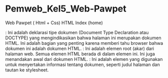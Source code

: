 # Pemweb_Kel5_Web-Pawpet
Web Pawpet ( Html + Css)
HTML Index (home)

<!DOCTYPE html>: Ini adalah deklarasi tipe dokumen (Document Type Declaration atau DOCTYPE) yang mengindikasikan bahwa halaman ini merupakan dokumen HTML. Ini adalah bagian yang penting karena memberi tahu browser bahwa dokumen ini adalah dokumen HTML.
<html>: Ini adalah elemen root (akar) dari halaman web. Semua elemen HTML berada di dalam elemen <html> ini. Ini juga menandakan awal dari dokumen HTML.
<head>: Ini adalah elemen yang digunakan untuk menyertakan informasi tentang dokumen, seperti judul halaman dan tautan ke stylesheet.
<title>: Ini adalah elemen yang digunakan untuk menentukan judul dari halaman web. Judul halaman ini adalah "Pengertian Kucing."
<link>: Ini adalah elemen <link> yang digunakan untuk menghubungkan halaman dengan file eksternal, yaitu file "home.css". Ini memungkinkan halaman HTML untuk mengambil aturan tampilan dari file CSS terpisah.
</head>: Ini adalah penutup dari elemen <head>, yang menandakan akhir dari bagian informasi tentang dokumen.

<body>: Ini adalah elemen yang digunakan untuk menampilkan konten yang akan ditampilkan di halaman web. Ini adalah tempat di mana Anda akan menampilkan isi halaman web Anda.
<div class="nav">: Ini adalah elemen div yang memiliki atribut class "nav." Elemen ini digunakan untuk membuat bagian navigasi halaman web.
<ul>: Ini adalah elemen daftar tak terurut (unordered list) yang digunakan untuk membuat daftar item navigasi.
<li>: Ini adalah elemen daftar (list item) yang digunakan untuk membuat setiap item dalam daftar navigasi.
<a>: Ini adalah elemen anchor (tautan) yang digunakan untuk membuat tautan ke halaman lain. Atribut href digunakan untuk menentukan URL halaman yang akan ditautkan.

<header>: Ini adalah elemen <header> yang digunakan untuk menampilkan bagian atas halaman web, yang berisi judul "Pengertian Kucing." 
</header>: Ini adalah penutup dari elemen <header>, yang menandakan akhir dari bagian informasi tentang dokumen.

<section>: Ini adalah elemen <section> yang digunakan untuk membagi konten halaman web menjadi beberapa bagian yang berbeda, seperti bagian tentang pengertian kucing, sejarah kucing, karakteristik kucing, dan lain-lain.
<img>: Ini adalah elemen <img> yang digunakan untuk menampilkan gambar-gambar dalam konten halaman. Atribut src digunakan untuk menentukan sumber gambar, dan atribut style digunakan untuk mengatur tampilan gambar, seperti lebar dan margin.
<p>: Ini adalah elemen paragraf yang digunakan untuk menampilkan teks yang menjelaskan informasi tentang kucing, seperti pengertian kucing, sejarah, karakteristik, dan perilaku.
<h2>: Ini adalah elemen heading level 2 yang digunakan untuk menampilkan subjudul di dalam setiap bagian konten.
<ol>: Ini adalah elemen daftar terurut (ordered list) yang digunakan untuk membuat daftar numerik (dalam hal ini, daftar perilaku kucing).

<footer>: Ini adalah elemen yang digunakan untuk menampilkan footer atau bagian akhir dari halaman web. Pada bagian footer ini, ada teks "©2023 Kelompok 5" yang menunjukkan hak cipta tahun 2023 oleh Kelompok 5.
  
HTML ABOUT

<!DOCTYPE html>: Ini adalah deklarasi tipe dokumen (Document Type Declaration atau DOCTYPE) yang mengindikasikan bahwa halaman ini merupakan dokumen HTML. Ini adalah bagian yang penting karena memberi tahu browser bahwa dokumen ini adalah dokumen HTML.
<html>: Ini adalah elemen root (akar) dari halaman web. Semua elemen HTML berada di dalam elemen <html> ini. Ini juga menandakan awal dari dokumen HTML.
<head>: Ini adalah elemen yang digunakan untuk menyertakan informasi tentang dokumen, seperti judul halaman, tautan ke stylesheet, dan meta-informasi lainnya.
<title>: Ini adalah elemen yang digunakan untuk menentukan judul dari halaman web. Judul ini akan muncul di tab browser saat halaman web dibuka. Judul halaman ini adalah " Website Pawpet kelompok 5"
<link>: Ini adalah elemen yang digunakan untuk menghubungkan dokumen HTML dengan file eksternal, seperti file stylesheet (CSS). Dalam contoh ini, elemen <link> digunakan untuk menghubungkan halaman dengan file "About.css". Ini memungkinkan halaman HTML untuk mengambil aturan tampilan dari file CSS terpisah.
</head>: Ini adalah penutup dari elemen <head>, yang menandakan akhir dari bagian informasi tentang dokumen.

<body>: Ini adalah elemen yang digunakan untuk menampilkan konten yang akan ditampilkan di halaman web. Ini adalah tempat di mana Anda akan menampilkan isi halaman web Anda.
<div class="nav">: Ini adalah elemen div yang memiliki atribut class "nav." Elemen ini digunakan untuk membuat bagian navigasi halaman web.
<ul>: Ini adalah elemen daftar tak terurut (unordered list) yang digunakan untuk membuat daftar item navigasi.
<li>: Ini adalah elemen daftar (list item) yang digunakan untuk membuat setiap item dalam daftar navigasi.
<a>: Ini adalah elemen anchor (tautan) yang digunakan untuk membuat tautan ke halaman lain. Atribut href digunakan untuk menentukan URL halaman yang akan ditautkan.

<header>: Ini adalah elemen yang digunakan untuk menampilkan informasi header dari halaman web, seperti judul utama halaman.

<section>: Ini adalah elemen yang digunakan untuk mengelompokkan konten yang berkaitan dalam bagian-bagian tertentu di halaman web.
<img>: Ini adalah elemen untuk menampilkan gambar. Dalam contoh ini, gambar "Kel5.jpg" ditampilkan dengan lebar 500px.
<ol>: Ini adalah elemen daftar terurut (ordered list) yang digunakan untuk membuat daftar item berurutan.

<footer>: Ini adalah elemen yang digunakan untuk menampilkan footer atau bagian akhir dari halaman web. Pada bagian footer ini, ada teks "©2023 Kelompok 5" yang menunjukkan hak cipta tahun 2023 oleh Kelompok 5
  
HTML CARE 

<!DOCTYPE html>: Ini adalah deklarasi tipe dokumen (Document Type Declaration atau DOCTYPE) yang mengindikasikan bahwa halaman ini merupakan dokumen HTML. Ini adalah bagian yang penting karena memberi tahu browser bahwa dokumen ini adalah dokumen HTML.
<html>: Ini adalah elemen root (akar) dari halaman web. Semua elemen HTML berada di dalam elemen <html> ini. Ini juga menandakan awal dari dokumen HTML.
<head>: Ini adalah elemen yang digunakan untuk menyertakan informasi tentang dokumen, seperti judul halaman, tautan ke stylesheet, dan meta-informasi lainnya.
<title>: Ini adalah elemen yang digunakan untuk menentukan judul dari halaman web. Judul ini akan muncul di tab browser saat halaman web dibuka. Judul halaman ini adalah " Website Pawpet kelompok 5"
<link>: Ini adalah elemen yang digunakan untuk menghubungkan dokumen HTML dengan file eksternal, seperti file stylesheet (CSS). Dalam contoh ini, elemen <link> digunakan untuk menghubungkan halaman dengan file "Care.css". Ini memungkinkan halaman HTML untuk mengambil aturan tampilan dari file CSS terpisah.
</head>: Ini adalah penutup dari elemen <head>, yang menandakan akhir dari bagian informasi tentang dokumen.

<body>: Ini adalah elemen yang digunakan untuk menampilkan konten yang akan ditampilkan di halaman web. Ini adalah tempat di mana Anda akan menampilkan isi halaman web Anda.
<div class="nav">: Ini adalah elemen div yang memiliki atribut class "nav." Elemen ini digunakan untuk membuat bagian navigasi halaman web.
<ul>: Ini adalah elemen daftar tak terurut (unordered list) yang digunakan untuk membuat daftar item navigasi.
<li>: Ini adalah elemen daftar (list item) yang digunakan untuk membuat setiap item dalam daftar navigasi.
<a>: Ini adalah elemen anchor (tautan) yang digunakan untuk membuat tautan ke halaman lain. Atribut href digunakan untuk menentukan URL halaman yang akan ditautkan.

<div class="content">: Ini adalah elemen div yang memiliki atribut class "content." Elemen ini digunakan untuk mengelompokkan konten utama halaman web.
<h1>: Ini adalah elemen heading level 1 yang digunakan untuk menampilkan judul utama halaman web, yaitu "Perawatan Kucing: Tips dan Panduan."
<img>: Ini adalah elemen untuk menampilkan gambar. Dalam konteks ini, ada beberapa gambar kucing yang ditampilkan untuk mengilustrasikan topik yang dibahas.
<p>: Ini adalah elemen paragraf yang digunakan untuk menampilkan teks yang menjelaskan topik dan memberikan tips tentang perawatan kucing.

<h2>: Ini adalah elemen heading level 2 yang digunakan untuk menampilkan subjudul yang menjelaskan setiap poin atau tip dalam panduan perawatan kucing.

<footer>: Ini adalah elemen yang digunakan untuk menampilkan footer atau bagian akhir dari halaman web. Pada bagian footer ini, ada teks "©2023 Kelompok 5" yang menunjukkan hak cipta tahun 2023 oleh Kelompok 5.
  
HTML CONTACT

<!DOCTYPE html>: Ini adalah deklarasi tipe dokumen (Document Type Declaration atau DOCTYPE) yang mengindikasikan bahwa halaman ini merupakan dokumen HTML. Ini adalah bagian yang penting karena memberi tahu browser bahwa dokumen ini adalah dokumen HTML.
<html>: Ini adalah elemen root (akar) dari halaman web. Semua elemen HTML berada di dalam elemen <html> ini. Ini juga menandakan awal dari dokumen HTML.
<head>: Ini adalah elemen yang digunakan untuk menyertakan informasi tentang dokumen, seperti judul halaman, tautan ke stylesheet, dan meta-informasi lainnya.
<title>: Ini adalah elemen yang digunakan untuk menentukan judul dari halaman web. Judul ini akan muncul di tab browser saat halaman web dibuka. Judul halaman ini adalah "Contact Us."
<link>: Ini adalah elemen yang digunakan untuk menghubungkan dokumen HTML dengan file eksternal, seperti file stylesheet (CSS). Dalam contoh ini, elemen <link> digunakan untuk menghubungkan halaman dengan file "Contact.css". Ini memungkinkan halaman HTML untuk mengambil aturan tampilan dari file CSS terpisah.
</head>: Ini adalah penutup dari elemen <head>, yang menandakan akhir dari bagian informasi tentang dokumen.

<body>: Ini adalah elemen yang digunakan untuk menampilkan konten yang akan ditampilkan di halaman web. Ini adalah tempat di mana Anda akan menampilkan isi halaman web Anda.
<div class="nav">: Ini adalah elemen div yang memiliki atribut class "nav." Elemen ini digunakan untuk membuat bagian navigasi halaman web.
<ul>: Ini adalah elemen daftar tak terurut (unordered list) yang digunakan untuk membuat daftar item navigasi.
<li>: Ini adalah elemen daftar (list item) yang digunakan untuk membuat setiap item dalam daftar navigasi.
<a>: Ini adalah elemen anchor (tautan) yang digunakan untuk membuat tautan ke halaman lain. Atribut href digunakan untuk menentukan URL halaman yang akan ditautkan.

<div class="contact-container">: Ini adalah elemen div yang memiliki atribut class "contact-container." Elemen ini digunakan untuk mengelompokkan konten dalam bagian kontak.
<div class="left-column"> dan <div class="right-column">: Ini adalah elemen div yang digunakan untuk membagi halaman menjadi dua kolom, di mana kolom kiri berisi informasi tentang menghubungi tim admin, dan kolom kanan berisi formulir kontak.
<h1>: Ini adalah elemen heading level 1 yang digunakan untuk menampilkan judul utama halaman web, yaitu "Contact Us."
<p>: Ini adalah elemen paragraf yang digunakan untuk menampilkan teks yang menjelaskan informasi tentang menghubungi tim admin dan menghargai masukan dari pengguna.

<h2>: Ini adalah elemen heading level 2 yang digunakan untuk menampilkan subjudul yang mengidentifikasi formulir kontak.
<form>: Ini adalah elemen formulir yang digunakan untuk membuat formulir kontak. Atribut action menunjukkan URL tempat formulir akan dikirimkan saat disubmit, dan atribut method menentukan metode pengiriman data (POST dalam hal ini).
<label>: Ini adalah elemen label yang digunakan untuk menunjukkan label atau instruksi untuk setiap elemen input dalam formulir.
<input>: Ini adalah elemen input yang digunakan untuk mengumpulkan data dari pengguna, seperti nama, email, subjek, dan pesan. Atribut type menentukan jenis input, seperti teks atau email, dan atribut name memberikan nama untuk setiap input.

<textarea>: Ini adalah elemen textarea yang digunakan untuk mengumpulkan teks panjang, seperti pesan dari pengguna.
<input type="submit">: Ini adalah elemen input dengan tipe "submit," yang digunakan untuk mengirimkan formulir saat tombol "Kirim" ditekan.

<footer>: Ini adalah elemen yang digunakan untuk menampilkan footer atau bagian akhir dari halaman web. Pada bagian footer ini, ada teks "©2023 Kelompok 5" yang menunjukkan hak cipta tahun 2023 oleh Kelompok 5.

HTML THANKSS

<!DOCTYPE html>: Ini adalah deklarasi tipe dokumen (Document Type Declaration atau DOCTYPE) yang mengindikasikan bahwa halaman ini merupakan dokumen HTML. Ini adalah bagian yang penting karena memberi tahu browser bahwa dokumen ini adalah dokumen HTML.
<html>: Ini adalah elemen root (akar) dari halaman web. Semua elemen HTML berada di dalam elemen <html> ini. Ini juga menandakan awal dari dokumen HTML.
<head>: Ini adalah elemen yang digunakan untuk menyertakan informasi tentang dokumen, seperti judul halaman dan tautan ke stylesheet.
<title>: Ini adalah elemen yang digunakan untuk menentukan judul dari halaman web. Judul halaman ini adalah “Website Pawpet kelompok 5”
<link>: Ini adalah elemen <link> yang digunakan untuk menghubungkan halaman dengan file eksternal, yaitu file "Thanks.css". Ini memungkinkan halaman HTML untuk mengambil aturan tampilan dari file CSS terpisah.
</head>: Ini adalah penutup dari elemen <head>, yang menandakan akhir dari bagian informasi tentang dokumen.

<body>: Ini adalah elemen yang digunakan untuk menampilkan konten yang akan ditampilkan di halaman web. Ini adalah tempat di mana Anda akan menampilkan pesan "Terima Kasih, Pesan Anda Telah Tersampaikan."
<h1>: Ini adalah elemen heading level 1 yang digunakan untuk menampilkan judul besar di halaman web. Dalam hal ini, judulnya adalah "Terima Kasih, Pesan Anda Telah Tersampaikan."
<a>: Ini adalah elemen anchor (tautan) yang digunakan untuk membuat tautan ke halaman lain. Tautan ini mengarah ke halaman "Contact.html," yang memungkinkan pengguna untuk kembali ke halaman kontak. Atribut href digunakan untuk menentukan URL halaman yang akan ditautkan.

CSS HOME (Index)

/* Reset CSS */: Ini adalah komentar dalam CSS. Ini digunakan untuk memberikan penjelasan atau dokumentasi mengenai bagian-bagian tertentu dalam kode CSS. Pada bagian ini, komentar digunakan untuk menyatakan bahwa ini adalah bagian "Reset CSS," yang digunakan untuk mengatur beberapa nilai dasar pada elemen-elemen HTML.
*: Ini adalah selektor universal CSS yang memilih semua elemen di halaman web.
margin: 0; dan padding: 0;: Properti ini mengatur margin dan padding semua elemen HTML menjadi nol. Ini membantu menghindari margin dan padding default yang diberikan oleh browser.
box-sizing: border-box;: Properti ini mengatur model kotak elemen HTML menjadi "border-box," yang berarti margin dan padding akan diperhitungkan dalam lebar dan tinggi elemen, sehingga tidak akan mengganggu layout.

body: Ini adalah selektor untuk elemen <body> dalam halaman HTML.
background-color: rgb(255, 255, 255);: Properti ini mengatur warna latar belakang halaman web menjadi putih.
font-family: Arial, sans-serif;: Properti ini mengatur jenis font untuk teks dalam halaman web menjadi "Arial" atau jika tidak tersedia, menggunakan font sans-serif umum sebagai cadangan.
margin-bottom: 50px;: Properti ini memberikan margin bawah pada elemen <body> sebesar 50 piksel, memberikan ruang untuk footer.

.nav: Ini adalah selektor untuk elemen dengan kelas "nav," yang mungkin digunakan untuk elemen navigasi di halaman.
position: fixed;: Properti ini mengatur posisi elemen menjadi tetap sehingga elemen tetap berada di bagian atas halaman saat pengguna menggulir.
top: 0;: Properti ini mengatur elemen ke bagian atas halaman.
width: 100%;: Properti ini mengatur lebar elemen menjadi 100% dari lebar halaman.
height: 50px;: Properti ini mengatur tinggi elemen menjadi 50 piksel.
background-color: rgb(223, 184, 231);: Properti ini mengatur warna latar belakang elemen navigasi.
z-index: 100;: Properti ini mengatur indeks z (tingkat keberadaan) elemen navigasi agar selalu berada di atas elemen lain di halaman.

.nav ul: Ini adalah selektor untuk elemen <ul> yang berada dalam elemen dengan kelas "nav."
list-style: none;: Properti ini menghilangkan tanda listing (bullet points) pada daftar yang berada dalam elemen <ul>.
text-align: center;: Properti ini mengatur teks dalam elemen <ul> menjadi berada di tengah secara horizontal.
padding: 0;: Properti ini menghilangkan padding yang biasanya diberikan oleh browser pada elemen <ul>.

.nav ul li: Ini adalah selektor untuk elemen-elemen <li> yang berada dalam elemen <ul> dengan kelas "nav."
display: inline-block;: Properti ini mengatur elemen-elemen <li> menjadi tampil dalam satu baris horizontal.
line-height: 45px;: Properti ini mengatur tinggi baris (line height) elemen <li> menjadi 45 piksel, sehingga teksnya berada di tengah vertikal.
margin-right: 20px;: Properti ini memberikan margin sebesar 20 piksel di sebelah kanan setiap elemen <li>, memberikan jarak antara tautan navigasi.

.nav ul li a: Ini adalah selektor untuk tautan atau elemen <a> yang berada dalam elemen <li> dalam elemen dengan kelas "nav."
color: #fff;: Properti ini mengatur warna teks tautan menjadi putih.
text-decoration: none;: Properti ini menghilangkan dekorasi tautan seperti garis bawah.

.nav ul li a:hover: Ini adalah selektor yang digunakan ketika pengguna mengarahkan kursor mouse ke tautan.
color: black;: Properti ini mengubah warna teks tautan menjadi hitam saat tautan dihover.

.header: Ini adalah selektor untuk elemen dengan tag <header>.
text-align: center;: Properti ini mengatur teks dalam elemen <header> menjadi berada di tengah secara horizontal.
margin-top: 100px;: Properti ini memberikan margin atas sebesar 100 piksel pada elemen <header>.
.header h1: Ini adalah selektor untuk elemen <h1> yang berada dalam elemen dengan kelas "header."
font-size: 28px;: Properti ini mengatur ukuran font untuk elemen <h1> menjadi 28 piksel.
margin-bottom: 20px;: Properti ini memberikan margin bawah sebesar 20 piksel pada elemen <h1>.
color: #000000;: Properti ini mengatur warna teks elemen <h1> menjadi hitam.

.section: Ini adalah selektor untuk elemen-elemen <section> dalam halaman web.
max-width: 900px;: Properti ini mengatur lebar maksimum elemen-elemen <section> menjadi 900 piksel.
margin: 0 auto;: Properti ini mengatur elemen-elemen <section> agar berada di tengah secara horizontal di halaman.
padding: 20px;: Properti ini memberikan padding sebesar 20 piksel pada elemen-elemen <section>.

.section h2: Ini adalah selektor untuk elemen-elemen <h2> yang berada dalam elemen-elemen <section>.
font-size: 20px;: Properti ini mengatur ukuran font untuk elemen-elemen <h2> menjadi 20 piksel.
margin-bottom: 10px;: Properti ini memberikan margin bawah sebesar 10 piksel pada elemen-elemen <h2>.
color: #000000;: Properti ini mengatur warna teks elemen-elemen <h2> menjadi hitam.

.section p: Ini adalah selektor untuk elemen-elemen <p> yang berada dalam elemen-elemen <section>.
font-size: 16px;: Properti ini mengatur ukuran font untuk elemen-elemen <p> menjadi 16 piksel.
line-height: 1.5;: Properti ini mengatur tinggi baris (line height) elemen-elemen <p> menjadi 1.5 kali tinggi font, memberikan jarak antarbaris yang baik.
margin-bottom: 20px;: Properti ini memberikan margin bawah sebesar 20 piksel pada elemen-elemen <p>.

.section ol: Ini adalah selektor untuk elemen-elemen <ol> (daftar terurut) yang berada dalam elemen-elemen <section>.
font-size: 16px;: Properti ini mengatur ukuran font untuk elemen-elemen <ol> menjadi 16 piksel.
line-height: 1.5;: Properti ini mengatur tinggi baris (line height) elemen-elemen <ol> menjadi 1.5 kali tinggi font.
margin-bottom: 20px;: Properti ini memberikan margin bawah sebesar 20 piksel pada elemen-elemen <ol>.
padding-left: 20px;: Properti ini memberikan padding sebesar 20 piksel pada sisi kiri elemen-elemen <ol>.
list-style-type: decimal;: Properti ini mengatur tipe tanda listing untuk elemen-elemen <ol> menjadi angka desimal.

.footer: Ini adalah selektor untuk elemen dengan kelas "footer," yang mungkin digunakan untuk elemen footer di halaman web.
bottom: 0;: Properti ini mengatur elemen footer agar selalu berada di bagian bawah halaman.
left: 0;: Properti ini mengatur elemen footer agar berada di sisi kiri halaman.
width: 100%;: Properti ini mengatur lebar elemen footer menjadi 100% dari lebar halaman.
height: 50px;: Properti ini mengatur tinggi elemen footer menjadi 50 piksel.
background-color: rgb(223, 184, 231);: Properti ini mengatur warna latar belakang elemen footer.
text-align: center;: Properti ini mengatur teks dalam elemen footer menjadi berada di tengah secara horizontal.
line-height: 50px;: Properti ini mengatur tinggi baris (line height) elemen footer menjadi 50 piksel.
color: #fff;: Properti ini mengatur warna teks elemen footer menjadi putih.

CSS ABOUT 

/* Reset CSS */: Ini adalah komentar yang tidak memengaruhi tampilan halaman web. Ini digunakan untuk memberikan penjelasan tentang bagian berikutnya, yang merupakan aturan untuk mereset beberapa properti CSS ke nilai defaultnya. Ini adalah praktik umum dalam pengembangan web untuk menghindari perubahan tak terduga pada tampilan elemen HTML.
*: Ini adalah selector universal yang memilih semua elemen HTML di halaman.
margin: 0; dan padding: 0;: Ini mengatur margin dan padding semua elemen HTML menjadi nol. Ini membantu menghapus ruang tambahan yang biasanya ada di sekitar elemen-elemen.
box-sizing: border-box;: Ini mengubah model kotak elemen menjadi "border-box," yang berarti lebar dan tinggi elemen sekarang mencakup padding dan border, bukan hanya isi dalamnya.

/* Styling body */: Ini adalah komentar yang memberikan penjelasan tentang bagian berikutnya, yang berisi aturan untuk mengatur tampilan elemen <body> halaman.
background-color: #f2f2f2;: Ini mengatur warna latar belakang halaman menjadi abu-abu muda.
font-family: Arial, sans-serif;: Ini mengatur jenis font yang akan digunakan untuk teks di dalam halaman. Ini mencakup jenis font "Arial" dan fallback "sans-serif" jika Arial tidak tersedia.
margin-bottom: 50px;: Ini memberikan margin bawah sebesar 50px pada elemen <body>. Ini memberikan ruang untuk footer di bagian bawah halaman.

/* Styling navigation */: Ini adalah komentar yang memberikan penjelasan tentang bagian berikutnya, yang berisi aturan untuk mengatur tampilan elemen navigasi.
.nav: Ini adalah class selector yang mengganti tampilan elemen dengan class "nav".
position: fixed;: Ini mengunci elemen navigasi ke posisi tetap di bagian atas halaman sehingga tetap terlihat saat pengguna menggulir ke bawah.
top: 0;: Ini mengatur elemen navigasi di bagian atas halaman.
width: 100%;: Ini mengatur lebar elemen navigasi menjadi 100% dari lebar halaman.
height: 50px;: Ini mengatur tinggi elemen navigasi menjadi 50px.
background-color: rgb(223, 184, 231);: Ini mengatur warna latar belakang elemen navigasi.
z-index: 100;: Ini memastikan elemen navigasi tampil di atas elemen lainnya dengan memberikan z-index tinggi.

.nav ul: Ini adalah selector untuk elemen <ul> yang berada dalam elemen dengan class "nav".
list-style: none;: Ini menghilangkan tanda listing (bullet points) dari daftar.
text-align: center;: Ini mengatur teks dalam daftar menjadi rata tengah.
padding: 0;: Ini menghapus padding dalam daftar.

.nav ul li: Ini adalah selector untuk elemen <li> yang berada dalam elemen <ul> dalam elemen dengan class "nav".
display: inline-block;: Ini mengatur elemen-elemen daftar menjadi inline-block sehingga mereka berbaris secara horizontal.
line-height: 45px;: Ini mengatur tinggi garis pada elemen-elemen daftar agar sejajar dengan tinggi elemen navigasi.
margin-right: 20px;: Ini memberikan margin kanan sebesar 20px pada elemen-elemen daftar sehingga ada jarak antara tautan navigasi.

.nav ul li a: Ini adalah selector untuk tautan <a> dalam elemen <li>.
color: #fff;: Ini mengatur warna teks tautan menjadi putih.
text-decoration: none;: Ini menghapus garis bawah dari tautan.

.nav ul li a:hover: Ini adalah selector untuk tautan <a> saat dihover.
color: #000;: Ini mengatur warna teks tautan menjadi hitam saat tautan dihover.

CSS CARE

/* Reset CSS */: Ini adalah komentar yang tidak memengaruhi tampilan halaman web. Ini digunakan untuk memberikan penjelasan tentang bagian berikutnya, yang merupakan aturan untuk mereset beberapa properti CSS ke nilai defaultnya. Ini adalah praktik umum dalam pengembangan web untuk menghindari perubahan tak terduga pada tampilan elemen HTML.
*: Ini adalah selector universal yang memilih semua elemen HTML di halaman.
margin: 0; dan padding: 0;: Ini mengatur margin dan padding semua elemen HTML menjadi nol. Ini membantu menghapus ruang tambahan yang biasanya ada di sekitar elemen-elemen.
box-sizing: border-box;: Ini mengubah model kotak elemen menjadi "border-box," yang berarti lebar dan tinggi elemen sekarang mencakup padding dan border, bukan hanya isi dalamnya.

/* Style untuk body */: Ini adalah komentar yang memberikan penjelasan tentang bagian berikutnya, yang berisi aturan untuk mengatur tampilan elemen <body> halaman.
background-color: #fff;: Ini mengatur warna latar belakang halaman menjadi putih.
font-family: Arial, sans-serif;: Ini mengatur jenis font yang akan digunakan untuk teks di dalam halaman. Ini mencakup jenis font "Arial" dan fallback "sans-serif" jika Arial tidak tersedia.
margin: 0;: Ini menghapus margin default pada elemen <body>, sehingga tidak ada ruang tambahan di sekitarnya.
padding-bottom: 50px;: Ini memberikan padding pada bagian bawah elemen <body> sebesar 50px, yang memberikan ruang untuk elemen footer.

/* Style untuk navigasi */: Ini adalah komentar yang memberikan penjelasan tentang bagian berikutnya, yang berisi aturan untuk mengatur tampilan elemen navigasi.
.nav: Ini adalah class selector yang mengganti tampilan elemen dengan class "nav".
position: fixed;: Ini mengunci elemen navigasi ke posisi tetap di bagian atas halaman sehingga tetap terlihat saat pengguna menggulir ke bawah.
top: 0;: Ini mengatur elemen navigasi di bagian atas halaman.
width: 100%;: Ini mengatur lebar elemen navigasi menjadi 100% dari lebar halaman.
height: 50px;: Ini mengatur tinggi elemen navigasi menjadi 50px.
background-color: rgb(223, 184, 231);: Ini mengatur warna latar belakang elemen navigasi.
z-index: 100;: Ini memastikan elemen navigasi tampil di atas elemen lainnya dengan memberikan z-index tinggi.

.nav ul: Ini adalah selector untuk elemen <ul> yang berada dalam elemen dengan class "nav".
list-style: none;: Ini menghilangkan tanda listing (bullet points) dari daftar.
text-align: center;: Ini mengatur teks dalam daftar menjadi rata tengah.
padding: 0;: Ini menghapus padding dalam daftar.

.nav ul li: Ini adalah selector untuk elemen <li> yang berada dalam elemen <ul> dalam elemen dengan class "nav".
display: inline-block;: Ini mengatur elemen-elemen daftar menjadi inline-block sehingga mereka berbaris secara horizontal.
line-height: 45px;: Ini mengatur tinggi garis pada elemen-elemen daftar agar sejajar dengan tinggi elemen navigasi.
margin-right: 20px;: Ini memberikan margin kanan sebesar 20px pada elemen-elemen daftar sehingga ada jarak antara tautan navigasi.

.nav ul li a: Ini adalah selector untuk tautan <a> dalam elemen <li>.
color: #fff;: Ini mengatur warna teks tautan menjadi putih.
text-decoration: none;: Ini menghapus garis bawah dari tautan.

.nav ul li a:hover: Ini adalah selector untuk tautan <a> saat dihover.
color: black;: Ini mengatur warna teks tautan menjadi hitam saat tautan dihover

CSS CONTACT

/* Reset default styles */: Ini adalah komentar yang memberikan penjelasan tentang bagian berikutnya, yang berisi aturan untuk mereset beberapa properti CSS ke nilai defaultnya. Ini adalah praktik umum dalam pengembangan web untuk menghindari perubahan tak terduga pada tampilan elemen HTML.
*: Ini adalah selector universal yang memilih semua elemen HTML di halaman.
margin: 0; dan padding: 0;: Ini mengatur margin dan padding semua elemen HTML menjadi nol. Ini membantu menghapus ruang tambahan yang biasanya ada di sekitar elemen-elemen.
box-sizing: border-box;: Ini mengubah model kotak elemen menjadi "border-box," yang berarti lebar dan tinggi elemen sekarang mencakup padding dan border, bukan hanya isi dalamnya.

body: Ini adalah selector untuk elemen <body> halaman.
background-color: rgb(255, 255, 255);: Ini mengatur warna latar belakang halaman menjadi putih.
font-family: Arial, sans-serif;: Ini mengatur jenis font yang akan digunakan untuk teks di dalam halaman. Ini mencakup jenis font "Arial" dan fallback "sans-serif" jika Arial tidak tersedia.
margin-bottom: 50px;: Ini memberikan margin bawah sebesar 50px pada elemen <body>, yang memberikan ruang untuk elemen footer.

.nav: Ini adalah class selector yang mengganti tampilan elemen dengan class "nav".
position: fixed;: Ini mengunci elemen navigasi ke posisi tetap di bagian atas halaman sehingga tetap terlihat saat pengguna menggulir ke bawah.
top: 0;: Ini mengatur elemen navigasi di bagian atas halaman.
width: 100%;: Ini mengatur lebar elemen navigasi menjadi 100% dari lebar halaman.
height: 50px;: Ini mengatur tinggi elemen navigasi menjadi 50px.
background-color: rgb(223, 184, 231);: Ini mengatur warna latar belakang elemen navigasi.
z-index: 100;: Ini memastikan elemen navigasi tampil di atas elemen lainnya dengan memberikan z-index tinggi.

.contact-container: Ini adalah class selector yang mengganti tampilan container yang berisi formulir kontak.
display: flex;: Ini mengatur elemen-elemen di dalam container untuk mengikuti model flexbox.
flex-direction: column;: Ini mengatur elemen-elemen di dalam container untuk disusun dalam kolom.
align-items: center;: Ini mengatur elemen-elemen di dalam container agar terpusat secara horizontal.
text-align: center;: Ini mengatur teks dalam container untuk menjadi rata tengah.
margin-top: 70px;: Ini memberikan margin atas sebesar 70px pada container untuk menghindari tabrakan dengan elemen navigasi

CSS THANKS

/* Reset default styles */: Ini adalah komentar dalam CSS dan digunakan untuk memberikan keterangan atau catatan terhadap kode. Komentar ini menyatakan bahwa aturan selanjutnya adalah untuk mereset atau mengatur ulang gaya-gaya bawaan (default styles) browser.
*: Ini adalah selektor universal dalam CSS, yang berarti aturan yang didefinisikan di bawahnya akan berlaku untuk semua elemen HTML di halaman.
margin: 0;: Ini menghapus margin (ruang putih di sekitar elemen) untuk semua elemen.
padding: 0;: Ini menghapus padding (ruang dalam elemen) untuk semua elemen.
box-sizing: border-box;: Ini mengatur model kotak (box model) untuk semua elemen menjadi "border-box," yang berarti ukuran elemen mencakup padding dan border, bukan hanya kontennya.

body: Ini adalah selektor yang mengatur gaya untuk elemen <body> di halaman HTML.
background-color: #f2f2f2;: Ini mengatur warna latar belakang halaman menjadi abu-abu muda (#f2f2f2).
font-family: Arial, sans-serif;: Ini mengatur jenis font yang akan digunakan untuk teks di halaman, dengan prioritas Arial, dan jika tidak tersedia, font sans-serif default.
display: flex;: Ini menggunakan model tampilan fleksibel (flexbox) untuk mengatur tata letak elemen di dalam <body>.
flex-direction: column;: Ini mengatur arah tata letak flexbox menjadi kolom (elemen-elemen akan disusun secara vertikal).
justify-content: center;: Ini mengatur posisi vertikal elemen-elemen di tengah halaman.
align-items: center;: Ini mengatur posisi horizontal elemen-elemen di tengah halaman.
height: 100vh;: Ini mengatur tinggi elemen body menjadi 100% dari tinggi viewport (tinggi tampilan browser), sehingga elemen-elemen di dalamnya akan selalu berada di tengah vertikal halaman.

h1: Ini adalah selektor yang mengatur gaya untuk elemen heading level 1 (<h1>).
font-size: 32px;: Ini mengatur ukuran font teks menjadi 32 piksel.
margin-bottom: 20px;: Ini menambahkan margin bawah sebesar 20 piksel, yang akan memberikan jarak antara elemen <h1> dengan elemen-elemen di bawahnya.
color: #333;: Ini mengatur warna teks menjadi abu-abu gelap (#333).
text-align: center;: Ini mengatur teks menjadi rata tengah (horizontal) di dalam elemen <h1>.

a: Ini adalah selektor yang mengatur gaya untuk elemen anchor (<a>), yaitu tautan atau link.
text-decoration: none;: Ini menghapus garis bawah (dekorasi) dari tautan, sehingga tautan tidak terlihat seperti tautan biasa.
background-color: #8e44ad;: Ini mengatur warna latar belakang tautan menjadi ungu tua (#8e44ad).
color: #fff;: Ini mengatur warna teks tautan menjadi putih (#fff).
padding: 10px 20px;: Ini mengatur padding (ruang dalam tautan) sebesar 10 piksel pada atas dan bawah, serta 20 piksel pada sisi kiri dan kanan.
border-radius: 5px;: Ini mengatur sudut border tautan menjadi sudut melengkung sebesar 5 piksel.
transition: background-color 0.3s ease;: Ini menambahkan efek transisi pada perubahan warna latar belakang tautan selama 0.3 detik dengan perubahan yang lembut (ease).

a:hover: Ini adalah pseudo-class (:hover) yang mengatur gaya tautan saat kursor mouse berada di atasnya (hover).
background-color: #6c3483;: Ini mengatur warna latar belakang tautan menjadi ungu tua yang lebih gelap (#6c3483) saat tautan dihover oleh kursor mouse.














